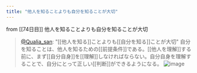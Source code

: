 ```yaml
---
title: "他人を知ることよりも自分を知ることが大切"
---
```


from [[74日目]]
他人を知ることよりも自分を知ることが大切
> [@Qualia_san](https://twitter.com/Qualia_san/status/1630553552493092865?s=20): "[[他人を知る]]ことよりも[[自分を知る]]ことが大切" 自分を知ることは、他人を知るための[[前提条件]]である。[[他人を理解]]する前に、まず[[自分自身]]を[[理解]]しなければならない。自分自身を理解することで、自分にとって正しい[[判断]]ができるようになる。
> ![image](https://pbs.twimg.com/media/FqDjzuAaEAA3o8M.png)

